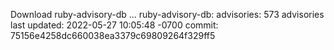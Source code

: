 Download ruby-advisory-db ...
ruby-advisory-db:
  advisories:	573 advisories
  last updated:	2022-05-27 10:05:48 -0700
  commit:	75156e4258dc660038ea3379c69809264f329ff5
